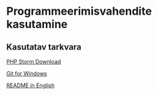 # Programmeerimisvahendite kasutamine

## Kasutatav tarkvara

[PHP Storm Download](https://www.jetbrains.com/phpstorm/download/#section=windows)

[Git for Windows](https://gitforwindows.org/)

[README in English](https://github.com/saarakhk/pvk/blob/master/README.en.md)